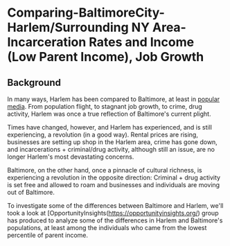 # Comparing-BaltimoreCity-Harlem/Surrounding NY Area-Incarceration Rates and Income (Low Parent Income), Job Growth

## Background 

In many ways, Harlem has been compared to Baltimore, at least in [popular media](https://www.nytimes.com/interactive/2015/05/03/us/a-portrait-of-the-sandtown-neighborhood-in-baltimore.html). From population flight, to stagnant job growth, to crime, drug activity, Harlem was once a true reflection of Baltimore's current plight. 

Times have changed, however, and Harlem has experienced, and is still experiencing, a revolution (in a good way). Rental prices are rising, businesses are setting up shop in the Harlem area, crime has gone down, and incarcerations + criminal/drug activity, although still an issue, are no longer Harlem's most devastating concerns. 

Baltimore, on the other hand, once a pinnacle of cultural richness, is experiencing a revolution in the opposite direction: Criminal + drug activity is set free and allowed to roam and businesses and individuals are moving out of Baltimore. 

To investigate some of the differences between Baltimore and Harlem, we'll took a look at [OpportunityInsights(https://opportunityinsights.org/) group has produced to analyze some of the differences in Harlem and Baltimore's populations, at least among the individuals who came from the lowest percentile of parent income.
